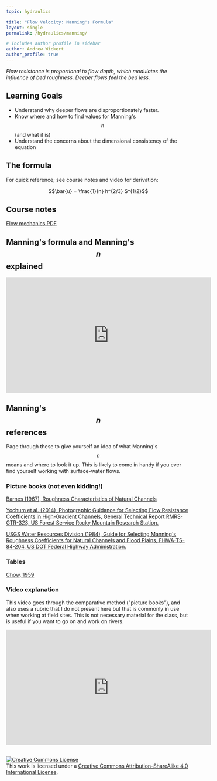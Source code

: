 ```yaml
---
topic: hydraulics

title: "Flow Velocity: Manning's Formula"
layout: single
permalink: /hydraulics/manning/

# Includes author profile in sidebar
author: Andrew Wickert
author_profile: true
---
```


*Flow resistance is proportional to flow depth, which modulates the influence of bed roughness. Deeper flows feel the bed less.*

## Learning Goals

* Understand why deeper flows are disproportionately faster.
* Know where and how to find values for Manning's $$n$$ (and what it is)
* Understand the concerns about the dimensional consistency of the equation

## The formula

For quick reference; see course notes and video for derivation:

$$\bar{u} = \frac{1}{n} h^{2/3} S^{1/2}$$

## Course notes

[Flow mechanics PDF](/assets/notes/05_Flow.pdf)

## Manning's formula and Manning's $$n$$ explained

<iframe width="560" height="315" src="https://www.youtube.com/embed/hDRFisWC8Js" frameborder="0" allow="accelerometer; autoplay; clipboard-write; encrypted-media; gyroscope; picture-in-picture" allowfullscreen></iframe>

## Manning's $$n$$ references

Page through these to give yourself an idea of what Manning's $$n$$ means and where to look it up. This is likely to come in handy if you ever find yourself working with surface-water flows.

### Picture books (not even kidding!)

[Barnes (1967), Roughness Characteristics of Natural Channels](https://pubs.usgs.gov/wsp/wsp_1849/pdf/wsp_1849-test-2.pdf)

[Yochum et al. (2014), Photographic Guidance for Selecting Flow Resistance Coefficients in High-Gradient Channels, General Technical Report RMRS-GTR-323, US Forest Service Rocky Mountain Research Station.](https://www.fs.fed.us/rm/pubs/rmrs_gtr323.pdf)

[USGS Water Resources Division (1984), Guide for Selecting Manning's Roughness Coefficients for Natural Channels and Flood Plains, FHWA-TS-84-204, US DOT Federal Highway Administration.](https://www.fhwa.dot.gov/bridge/wsp2339.pdf)

### Tables

[Chow, 1959](http://www.fsl.orst.edu/geowater/FX3/help/8_Hydraulic_Reference/Mannings_n_Tables.htm)

### Video explanation

This video goes through the comparative method ("picture books"), and also uses a rubric that I do not present here but that is commonly in use when working at field sites. This is not necessary material for the class, but is useful if you want to go on and work on rivers.

<iframe width="560" height="315" src="https://www.youtube.com/embed/tOk4H15WYUk" frameborder="0" allow="accelerometer; autoplay; clipboard-write; encrypted-media; gyroscope; picture-in-picture" allowfullscreen></iframe>

<br/>
<br/>

<a rel="license" href="http://creativecommons.org/licenses/by-sa/4.0/"><img alt="Creative Commons License" style="border-width:0" src="https://i.creativecommons.org/l/by-sa/4.0/88x31.png" /></a><br />This work is licensed under a <a rel="license" href="http://creativecommons.org/licenses/by-sa/4.0/">Creative Commons Attribution-ShareAlike 4.0 International License</a>.
